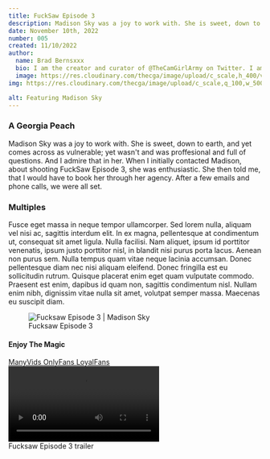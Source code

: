 ```yaml
---
title: FuckSaw Episode 3
description: Madison Sky was a joy to work with. She is sweet, down to earth, and slightly vulnerable; yet remained proffesional. And I admire that in her.
date: November 10th, 2022
number: 005
created: 11/10/2022
author:
  name: Brad Bernsxxx
  bio: I am the creator and curator of @TheCamGirlArmy on Twitter. I am also an adult content creator, director, and producer new
  image: https://res.cloudinary.com/thecga/image/upload/c_scale,h_400/v1674781629/SullenYellow-_rkthmn.webp
img: https://res.cloudinary.com/thecga/image/upload/c_scale,q_100,w_500/v1674780254/Madison-web-edit_gtnwef_f7dh32.webp

alt: Featuring Madison Sky
---
```


### A Georgia Peach

Madison Sky was a joy to work with. She is sweet, down to earth, and yet comes
across as vulnerable; yet wasn't and was proffesional and full of questions. And
I admire that in her. When I initially
contacted Madison, about shooting FuckSaw Episode 3, she was enthusiastic. She
then told me, that I would have to book her through her agency. After a few emails
and phone calls, we were all set.

### Multiples

Fusce eget massa in neque tempor ullamcorper. Sed lorem nulla, aliquam vel nisi
ac, sagittis interdum elit. In ex magna, pellentesque at condimentum ut,
consequat sit amet ligula. Nulla facilisi. Nam aliquet, ipsum id porttitor
venenatis, ipsum justo porttitor nisl, in blandit nisi purus porta lacus. Aenean
non purus sem. Nulla tempus quam vitae neque lacinia accumsan. Donec
pellentesque diam nec nisi aliquam eleifend. Donec fringilla est eu sollicitudin
rutrum. Quisque placerat enim eget quam vulputate commodo. Praesent est enim,
dapibus id quam non, sagittis condimentum nisl. Nullam enim nibh, dignissim
vitae nulla sit amet, volutpat semper massa. Maecenas eu suscipit diam.

<div class="mx-1 mb-1">
  <figure>
  <img id="fs3img" alt="Fucksaw Episode 3 | Madison Sky" class="rounded-lg  w-1/2"
    src="https://res.cloudinary.com/thecga/image/upload/v1710363707/Models/mads/madsky3-crop_gusyyh.webp"/>
    <figcaption class="text-center ml-2 italic">Fucksaw Episode 3</figcaption>
</figure>
<div />

#### Enjoy The Magic

<div class="my-3 text-center">
  <a class="links"
    target="_blank"
    href="https://www.manyvids.com/Video/4142115/fuck-saw-episode-3-featuring-madison-skye">
    ManyVids
  </a>
  <a class="links"
    target="_blank"
    href="https://onlyfans.com/bradberns">
    OnlyFans
  </a>
  <a class="links"
    target="_blank"
    href="">
    LoyalFans
  </a>
</div>
<video  controls loop="true"
class="mt-2 py-2 bg-neutral-300 w-fit lg:w-3/4 pb-4 rounded-lg mx-auto">
<source
      src="https://res.cloudinary.com/thecga/video/upload/br_10000k,q_100/v1674792011/Models/MadisonSky_Teaser_wttzy9.webm"
      type="video/webm"
    />
Your browser does not support the video tag.
</video>
<figcaption class="text-center italic">Fucksaw Episode 3 trailer
<br>
</figcaption>
